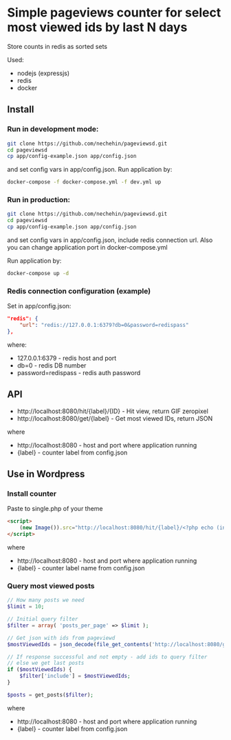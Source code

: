 # Simple pageviews counter for select most viewed ids by last N days

Store counts in redis as sorted sets

Used:
- nodejs (expressjs)
- redis
- docker

## Install

### Run in development mode:

```sh
git clone https://github.com/nechehin/pageviewsd.git
cd pageviewsd
cp app/config-example.json app/config.json
```
and set config vars in app/config.json. Run application by:

```sh
docker-compose -f docker-compose.yml -f dev.yml up
```

### Run in production:

```sh
git clone https://github.com/nechehin/pageviewsd.git
cd pageviewsd
cp app/config-example.json app/config.json
```
and set config vars in app/config.json, include redis connection url. 
Also you can change application port in docker-compose.yml

Run application by:

```sh
docker-compose up -d
```

### Redis connection configuration (example)

Set in app/config.json:

```json
"redis": {
    "url": "redis://127.0.0.1:6379?db=0&password=redispass"
},
```
where:
- 127.0.0.1:6379 - redis host and port
- db=0 - redis DB number
- password=redispass - redis auth password


## API 

- http://localhost:8080/hit/{label}/{ID} - Hit view, return GIF zeropixel
- http://localhost:8080/get/{label} - Get most viewed IDs, return JSON

where 
- http://localhost:8080 - host and port where application running
- {label} - counter label from config.json


## Use in Wordpress

### Install counter

Paste to single.php of your theme

```html
<script>
    (new Image()).src="http://localhost:8080/hit/{label}/<?php echo (int)$post->ID ?>?r"+Math.random();
</script>
```

where 
- http://localhost:8080 - host and port where application running
- {label} - counter label name from config.json

### Query most viewed posts

```php
// How many posts we need
$limit = 10;

// Initial query filter
$filter = array( 'posts_per_page' => $limit );

// Get json with ids from pageviewd
$mostViewedIds = json_decode(file_get_contents('http://localhost:8080/get/{label}?limit=' . $limit), true);

// If response successful and not empty - add ids to query filter
// else we get last posts
if ($mostViewedIds) {
    $filter['include'] = $mostViewedIds;
}

$posts = get_posts($filter);
```

where 
- http://localhost:8080 - host and port where application running
- {label} - counter label from config.json